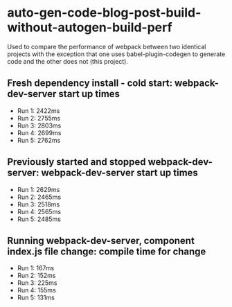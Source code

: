 # auto-gen-code-blog-post-build-without-autogen-build-perf

Used to compare the performance of webpack between two identical projects with the exception that one uses babel-plugin-codegen to generate code and the other does not (this project).

## Fresh dependency install - cold start: webpack-dev-server start up times
- Run 1: 2422ms
- Run 2: 2755ms
- Run 3: 2803ms
- Run 4: 2699ms
- Run 5: 2762ms


## Previously started and stopped webpack-dev-server: webpack-dev-server start up times
- Run 1: 2629ms   
- Run 2: 2465ms
- Run 3: 2518ms
- Run 4: 2565ms
- Run 5: 2485ms


## Running webpack-dev-server, component index.js file change: compile time for change
- Run 1: 167ms
- Run 2: 152ms
- Run 3: 225ms
- Run 4: 155ms
- Run 5: 131ms
